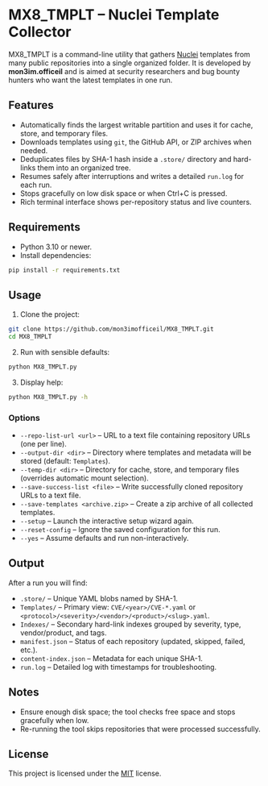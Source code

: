 # MX8_TMPLT – Nuclei Template Collector

MX8_TMPLT is a command-line utility that gathers [Nuclei](https://github.com/projectdiscovery/nuclei) templates from many public repositories into a single organized folder. It is developed by **mon3im.officeil** and is aimed at security researchers and bug bounty hunters who want the latest templates in one run.

## Features
- Automatically finds the largest writable partition and uses it for cache, store, and temporary files.
- Downloads templates using `git`, the GitHub API, or ZIP archives when needed.
- Deduplicates files by SHA-1 hash inside a `.store/` directory and hard-links them into an organized tree.
- Resumes safely after interruptions and writes a detailed `run.log` for each run.
- Stops gracefully on low disk space or when Ctrl+C is pressed.
- Rich terminal interface shows per-repository status and live counters.

## Requirements
- Python 3.10 or newer.
- Install dependencies:

```bash
pip install -r requirements.txt
```

## Usage
1. Clone the project:

```bash
git clone https://github.com/mon3imofficeil/MX8_TMPLT.git
cd MX8_TMPLT
```

2. Run with sensible defaults:

```bash
python MX8_TMPLT.py
```

3. Display help:

```bash
python MX8_TMPLT.py -h
```

### Options
- `--repo-list-url <url>` – URL to a text file containing repository URLs (one per line).
- `--output-dir <dir>` – Directory where templates and metadata will be stored (default: `Templates`).
- `--temp-dir <dir>` – Directory for cache, store, and temporary files (overrides automatic mount selection).
- `--save-success-list <file>` – Write successfully cloned repository URLs to a text file.
- `--save-templates <archive.zip>` – Create a zip archive of all collected templates.
- `--setup` – Launch the interactive setup wizard again.
- `--reset-config` – Ignore the saved configuration for this run.
- `--yes` – Assume defaults and run non-interactively.

## Output
After a run you will find:

- `.store/` – Unique YAML blobs named by SHA-1.
- `Templates/` – Primary view: `CVE/<year>/CVE-*.yaml` or `<protocol>/<severity>/<vendor>/<product>/<slug>.yaml`.
- `Indexes/` – Secondary hard-link indexes grouped by severity, type, vendor/product, and tags.
- `manifest.json` – Status of each repository (updated, skipped, failed, etc.).
- `content-index.json` – Metadata for each unique SHA-1.
- `run.log` – Detailed log with timestamps for troubleshooting.

## Notes
- Ensure enough disk space; the tool checks free space and stops gracefully when low.
- Re-running the tool skips repositories that were processed successfully.

## License
This project is licensed under the [MIT](LICENSE) license.
